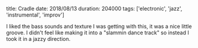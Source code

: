 title: Cradle
date: 2018/08/13
duration: 204000
tags: ['electronic', 'jazz', 'instrumental', 'improv']

I liked the bass sounds and texture I was getting with this, it was a nice little groove. I didn't feel like making it into a "slammin dance track" so instead I took it in a jazzy direction.
